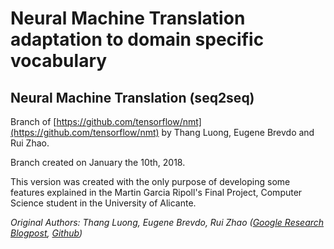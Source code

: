 # Neural Machine Translation adaptation to domain specific vocabulary


## Neural Machine Translation (seq2seq)

Branch of [https://github.com/tensorflow/nmt](https://github.com/tensorflow/nmt) by Thang Luong, Eugene Brevdo and Rui Zhao.

Branch created on January the 10th, 2018. 

This version was created with the only purpose of developing some features explained in the Martin Garcia Ripoll's Final Project, Computer Science student in the University of Alicante.


*Original Authors: Thang Luong, Eugene Brevdo, Rui Zhao ([Google Research Blogpost](https://research.googleblog.com/2017/07/building-your-own-neural-machine.html), [Github](https://github.com/tensorflow/nmt))*

